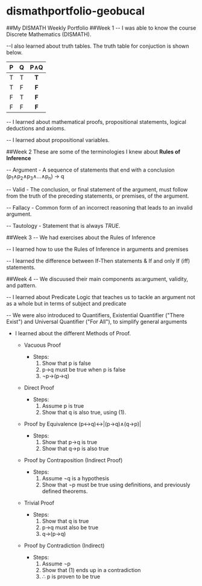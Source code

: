 # dismathportfolio-geobucal

##My DISMATH Weekly Portfolio
##Week 1
-- I was able to know the course Discrete Mathematics (DISMATH).

--I also learned about truth tables. The truth table for conjuction is shown below.

| P | Q | P∧Q |
| :---: | :---: | :---: |
| T | T | **T** |
| T | F | **F** |
| F | T | **F** |
| F | F | **F** |

-- I learned about mathematical proofs, propositional statements, logical deductions and axioms.

-- I learned about propositional variables.


##Week 2
  These are some of the terminologies I knew about **Rules of Inference**
  
  -- Argument - A sequence of statements that end with a conclusion (p<sub>1</sub>∧p<sub>2</sub>∧p<sub>3</sub>∧...∧p<sub>n</sub>) → q
  
  -- Valid - The conclusion, or final statement of the argument, must follow from the truth of the preceding statements, or premises, of the argument.
  
  -- Fallacy - Common form of an incorrect reasoning that leads to an invalid argument.
  
  -- Tautology - Statement that is always *TRUE*.

##Week 3
  -- We had exercises about the Rules of Inference

  -- I learned how to use the Rules of Inference in arguments and premises

  -- I learned the difference between If-Then statements & If and only If (iff) statements.

##Week 4
  -- We discuused their main components as:argument, validity, and pattern.
  
  -- I learned about Predicate Logic that teaches us to tackle an argument not as a whole but in terms of subject and predicate
  
  -- We were also introduced to Quantifiers, Existential Quantifier ("There Exist") and Universal Quantifier ("For All"), to simplify general arguments 

- I learned about the different Methods of Proof.
  - Vacuous Proof
    * Steps:
      1. Show that p is false
      2. p→q must be true when p is false
      3. ¬p→(p→q)
  
  - Direct Proof
    * Steps:
      1. Assume p is true
      2. Show that q is also true, using (1).
  
  - Proof by Equivalence (p↔q)↔\|(p→q)∧(q→p)\|
    * Steps:
      1. Show that p→q is true
      2. Show that q→p is also true
  
  - Proof by Contraposition (Indirect Proof)
    * Steps:
      1. Assume ¬q is a hypothesis
      2. Show that ¬p must be true using definitions, and previously defined theorems.
  
  - Trivial Proof
    * Steps:
      1. Show that q is true
      2. p→q must also be true
      3. q→(p→q)
  
  - Proof by Contradiction (Indirect)
    * Steps:
      1. Assume ¬p
      2. Show that (1) ends up in a contradiction
      3. ∴ p is proven to be true
  
